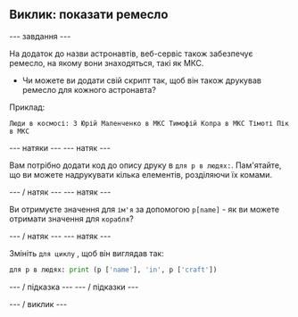 ## Виклик: показати ремесло

\--- завдання \---

На додаток до назви астронавтів, веб-сервіс також забезпечує ремесло, на якому вони знаходяться, такі як МКС.

+ Чи можете ви додати свій скрипт так, щоб він також друкував ремесло для кожного астронавта? 

Приклад:

    Люди в космосі: 3 Юрій Маленченко в МКС Тимофій Копра в МКС Тімоті Пік в МКС
    

\--- натяки \--- \--- натяк \---

Вам потрібно додати код до опису друку в `для p в людях:`. Пам'ятайте, що ви можете надрукувати кілька елементів, розділяючи їх комами.

\--- / натяк \--- \--- натяк \---

Ви отримуєте значення для `ім'я` за допомогою `p[name]` - як ви можете отримати значення для `корабля`?

\--- / натяк \--- \--- натяк \---

Змініть `для циклу` , щоб він виглядав так:

```python
для p в людях: print (p ['name'], 'in', p ['craft'])
```

\--- / підказка \--- \--- / підказки \---

\--- / виклик \---